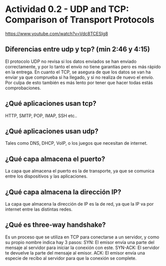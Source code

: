 # Actividad 0.2 - UDP and TCP: Comparison of Transport Protocols
https://www.youtube.com/watch?v=Vdc8TCESIg8

## Diferencias entre udp y tcp? (min 2:46 y 4:15)
El protocolo UDP no revisa si los datos enviados se han enviado correctamente, y por lo tanto el envío no tiene garantías pero es más rápido en la entrega. En cuanto el TCP, se asegura de que los datos se van ha enviar ya que comprueba si ha llegado, y si no realiza de nuevo el envío. Por culpa de esto también es más lento por tener que hacer todas estás comprobaciones.

## ¿Qué aplicaciones usan tcp?  
HTTP, SMTP, POP, IMAP, SSH etc..

## ¿Qué aplicaciones usan udp?
Tales como DNS, DHCP, VoIP, o los juegos que necesitan de internet.

## ¿Qué capa almacena el puerto?
La capa que almacena el puerto es la de transporte, ya que se comunica entre los dispositivos y las aplicaciones.

## ¿Qué capa almacena la dirección IP?
La capa que almacena la dirección de IP es la de red, ya que la IP va por internet entre las distintas redes.

## ¿Qué es three-way handshake?
Es un proceso que se utiliza en TCP para conectarse a un servidor, y como su propio nombre indica hay 3 pasos:
SYN: El emisor envía una parte del mensaje al servidor para iniciar la conexión con este.
SYN-ACK: El servidor te devuelve la parte del mensaje al emisor.
ACK: El emisor envía una especie de  recibo al servidor para que la conexión se complete.

